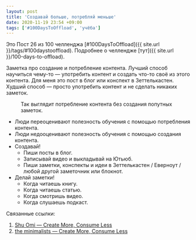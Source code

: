 ```yaml
---
layout: post
title: 'Создавай больше, потребляй меньше'
date: 2020-11-19 23:54 +09:00
tags: ['#100DaysToOffload', 'учёба']
---
```


Это Пост 26 из 100 челленджа [#100DaysToOffload]({{ site.url }}/tags/#100daystooffload). Подробнее о челлендже [тут]({{ site.url }}/100-days-to-offload).

Заметка про создание и потребление контента. Лучший способ научиться чему-то — употребить контент и создать что-то своё из этого контента. Для меня это пост в блог или конспект в Зеттелькастен. Худший способ — просто употребить контент и не сделать никаких заметок.

<figure>
  <img src="{{ site.url }}/assets/images/create-more-consume-less/leak.png" data-action="zoom" alt="" >
  <figcaption>Так выглядит потребление контента без создания попутных заметок.</figcaption>
</figure>

- Люди переоценивают полезность обучения с помощью потребления контента.
- Люди недооценивают полезность обучения с помощью создания контента.
- Создавай!
  - Пиши посты в блог.
  - Записывай видео и выкладывай на Ютьюб.
  - Пиши заметки, конспекты и идеи в Зеттелькастен / Еверноут / любой другой заметочник или блокнот.
- Делай заметки!
  - Когда читаешь книгу.
  - Когда читаешь статью.
  - Когда смотришь видео.
  - Когда слушаешь подкаст.

Связанные ссылки:

1. [Shu Omi — Create More, Consume Less](https://www.youtube.com/watch?v=62WosOAx97k)
2. [the minimalists — Create More, Consume Less](https://www.theminimalists.com/create-consume/)
